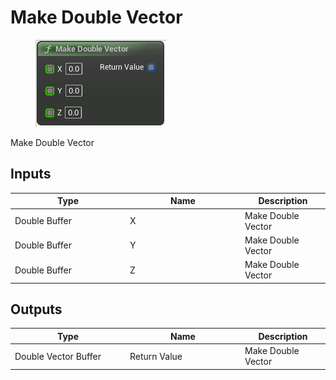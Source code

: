 # Make Double Vector

<div align="left" data-full-width="false">

<figure><img src="Make_Double_Vector.png" alt=""><figcaption></figcaption></figure>

</div>

Make Double Vector

## Inputs

<table>
<thead><tr><th width="170">Type</th><th width="170">Name</th><th>Description</th></tr></thead>
<tbody>
<tr><td>Double Buffer</td><td>X</td><td>Make Double Vector</td></tr>
<tr><td>Double Buffer</td><td>Y</td><td>Make Double Vector</td></tr>
<tr><td>Double Buffer</td><td>Z</td><td>Make Double Vector</td></tr>
</tbody>
</table>

## Outputs

<table>
<thead><tr><th width="170">Type</th><th width="170">Name</th><th>Description</th></tr></thead>
<tbody>
<tr><td>Double Vector Buffer</td><td>Return Value</td><td>Make Double Vector</td></tr>
</tbody>
</table>